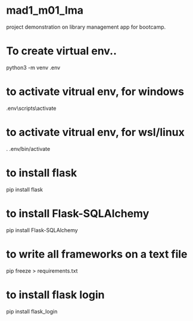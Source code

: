 # mad1_m01_lma
project demonstration on library management app for bootcamp.

# To create virtual env..
python3 -m venv .env

# to activate vitrual env, for windows
.env\scripts\activate

# to activate vitrual env, for wsl/linux
. .env/bin/activate

# to install flask
pip install flask

# to install Flask-SQLAlchemy
pip install Flask-SQLAlchemy

# to write all frameworks on a text file
pip freeze > requirements.txt

# to install flask login
pip install flask_login